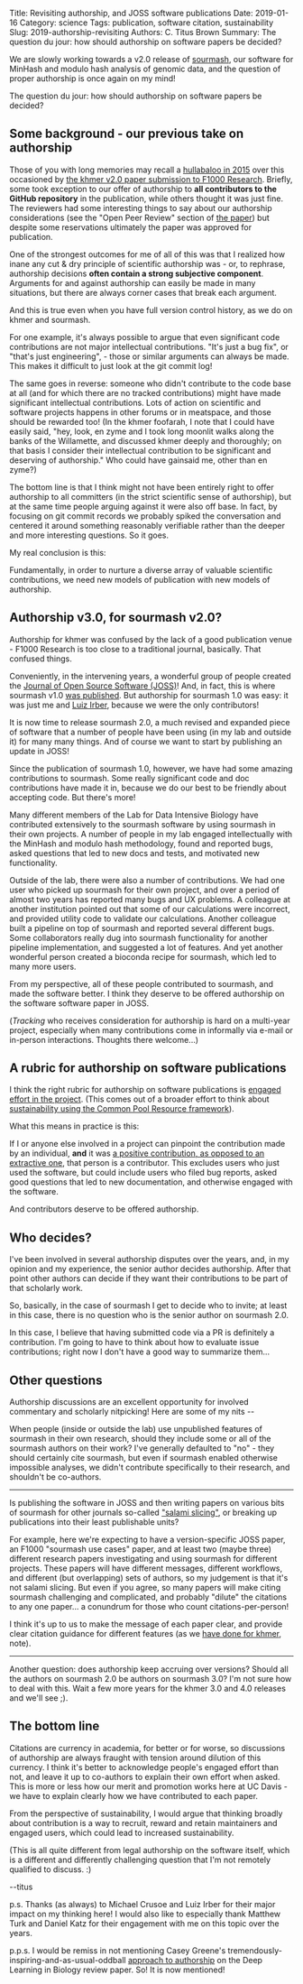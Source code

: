Title: Revisiting authorship, and JOSS software publications
Date: 2019-01-16
Category: science
Tags: publication, software citation, sustainability
Slug: 2019-authorship-revisiting
Authors: C. Titus Brown
Summary: The question du jour: how should authorship on software papers be decided?

We are slowly working towards a v2.0 release of [sourmash](https://sourmash.readthedocs.io), our software for MinHash and modulo hash analysis of genomic data, and the question of proper authorship is once again on my mind!

The question du jour: how should authorship on software papers be decided?

## Some background - our previous take on authorship

Those of you with long memories may recall a [hullabaloo in 2015](http://ivory.idyll.org/blog/2015-authorship-on-software-papers.html) over this occasioned by [the khmer v2.0 paper submission to F1000 Research](https://f1000research.com/articles/4-900/v1). Briefly, some took exception to our offer of authorship to **all contributors to the GitHub repository** in the publication, while others thought it was just fine. The reviewers had some interesting things to say about our authorship considerations (see the "Open Peer Review" section of [the paper](https://f1000research.com/articles/4-900/v1)) but despite some reservations ultimately the paper was approved for publication.

One of the strongest outcomes for me of all of this was that I realized how inane any cut & dry principle of scientific authorship was - or, to rephrase, authorship decisions **often contain a strong subjective component**. Arguments for and against authorship can easily be made in many situations, but there are always corner cases that break each argument.

And this is true even when you have full version control history, as we do on khmer and sourmash.

For one example, it's always possible to argue that even significant code contributions are not major intellectual contributions. "It's just a  bug fix", or "that's just engineering", - those or similar arguments can always be made. This makes it difficult to just look at the git commit log!

The same goes in reverse: someone who didn't contribute to the code base at all (and for which there are no tracked contributions) might have made significant intellectual contributions. Lots of action on scientific and software projects happens in other forums or in meatspace, and those should be rewarded too! (In the khmer foofarah, I note that I could have easily said, "hey, look, en zyme and I took long moonlit walks along the banks of the Willamette, and discussed khmer deeply and thoroughly; on that basis I consider their intellectual contribution to be significant and deserving of authorship." Who could have gainsaid me, other than en zyme?)

The bottom line is that I think might not have been entirely right to offer authorship to all committers (in the strict scientific sense of authorship), but at the same time people arguing against it were also off base. In fact, by focusing on git commit records we probably spiked the conversation and centered it around something reasonably verifiable rather than the deeper and more interesting questions. So it goes.

My real conclusion is this:

Fundamentally, in order to nurture a diverse array of valuable scientific contributions, we need new models of publication with new models of authorship.

## Authorship v3.0, for sourmash v2.0?

Authorship for khmer was confused by the lack of a good publication venue - F1000 Research is too close to a traditional journal, basically. That confused things.

Conveniently, in the intervening years, a wonderful group of people created the [Journal of Open Source Software (JOSS)](http://joss.theoj.org/)! And, in fact, this is where sourmash v1.0 [was published](https://joss.theoj.org/papers/3d793c6e7db683bee7c03377a4a7f3c9). But authorship for sourmash 1.0 was easy: it was just me and [Luiz Irber](https://github.com/luizirber), because we were the only contributors!

It is now time to release sourmash 2.0, a much revised and expanded piece of software that a number of people have been using (in my lab and outside it) for many many things. And of course we want to start by publishing an update in JOSS!

Since the publication of sourmash 1.0, however, we have had some amazing contributions to sourmash. Some really significant code and doc contributions have made it in, because we do our best to be friendly about accepting code. But there's more!

Many different members of the Lab for Data Intensive Biology have contributed extensively to the sourmash software by using sourmash in their own projects. A number of people in my lab engaged intellectually with the MinHash and modulo hash methodology, found and reported bugs, asked questions that led to new docs and tests, and motivated new functionality.

Outside of the lab, there were also a number of contributions. We had one user who picked up sourmash for their own project, and over a period of almost two years has reported many bugs and UX problems. A colleague at another institution pointed out that some of our calculations were incorrect, and provided utility code to  validate our calculations.  Another colleague built a pipeline on top of sourmash and reported several different bugs. Some collaborators really dug into sourmash functionality for another pipeline implementation, and suggested a lot of features. And yet another wonderful person created a bioconda recipe for sourmash, which led to many more users.

From my perspective, all of these people contributed to sourmash, and made the software better.  I think they deserve to be offered authorship on the software software paper in JOSS.

(_Tracking_ who receives consideration for authorship is hard on a multi-year project, especially when many contributions come in informally via e-mail or in-person interactions. Thoughts there welcome...)

## A rubric for authorship on software publications

I think the right rubric for authorship on software publications is [engaged effort in the project](http://ivory.idyll.org/blog/2018-labor-and-engaged-effort.html). (This comes out of a broader effort to think about [sustainability using the Common Pool Resource framework](http://ivory.idyll.org/blog/2018-oss-framework-cpr.html)).

What this means in practice is this:

If I or anyone else involved in a project can pinpoint the contribution made by an individual, **and** it was [a positive contribution, as opposed to an extractive one](http://ivory.idyll.org/blog/2018-how-open-is-too-open.html), that person is a contributor. This excludes users who just used the software, but could include users who filed bug reports, asked good questions that led to new documentation, and otherwise engaged with the software.

And contributors deserve to be offered authorship.

## Who decides?

I've been involved in several authorship disputes over the years, and, in my opinion and my experience, the senior author decides authorship. After that point other authors can decide if they want their contributions to be part of that scholarly work.

So, basically, in the case of sourmash I get to decide who to invite; at least in this case, there is no question who is the senior author on sourmash 2.0.

In this case, I believe that having submitted code via a PR is definitely a contribution. I'm going to have to think about how to evaluate issue contributions; right now I don't have a good way to summarize them...

## Other questions

Authorship discussions are an excellent opportunity for involved commentary and scholarly nitpicking!  Here are some of my nits --

When people (inside or outside the lab) use unpublished features of sourmash in their own research, should they include some or all of the sourmash authors on their work? I've generally defaulted to "no" - they should certainly cite sourmash, but even if sourmash enabled otherwise impossible analyses, we didn't contribute specifically to their research, and shouldn't be co-authors.

----

Is publishing the software in JOSS and then writing papers on various bits of sourmash for other journals so-called ["salami slicing"](https://en.wikipedia.org/wiki/Least_publishable_unit), or breaking up publications into their least publishable units?

For example, here we're expecting to have a version-specific JOSS paper, an F1000 "sourmash use cases" paper, and at least two (maybe three) different research papers investigating and using sourmash for different projects. These papers will have different messages, different workflows, and different (but overlapping) sets of authors, so my judgement is that it's not salami slicing. But even if you agree, so many papers will make citing sourmash challenging and complicated, and probably "dilute" the citations to any one paper... a conundrum for those who count citations-per-person!

I think it's up to us to make the message of each paper clear, and provide clear citation guidance for different features (as we [have done for khmer](https://github.com/dib-lab/khmer/blob/master/CITATION), note).

---

Another question: does authorship keep accruing over versions? Should all the authors on sourmash 2.0 be authors on sourmash 3.0? I'm not sure how to deal with this. Wait a few more years for the khmer 3.0 and 4.0 releases and we'll see ;).

## The bottom line

Citations are currency in academia, for better or for worse, so discussions of authorship are always fraught with tension around dilution of this currency. I think it's better to acknowledge people's engaged effort than not, and leave it up to co-authors to explain their own effort when asked.  This is more or less how our merit and promotion works here at UC Davis - we have to explain clearly how we have contributed to each paper.

From the perspective of sustainability, I would argue that thinking
broadly about contribution is a way to recruit, reward and retain
maintainers and engaged users, which could lead to increased
sustainability.

(This is all quite different from legal authorship on the software itself, which is a different and differently challenging question that I'm not remotely qualified to discuss. :)

--titus

p.s. Thanks (as always) to Michael Crusoe and Luiz Irber for their major impact on my thinking here! I would also like to especially thank Matthew Turk and Daniel Katz for their engagement with me on this topic over the years.

p.p.s. I would be remiss in not mentioning Casey Greene's tremendously-inspiring-and-as-usual-oddball [approach to authorship](https://github.com/greenelab/deep-review#inspiration) on the Deep Learning in Biology review paper. So! It is now mentioned!


